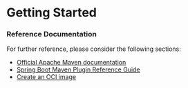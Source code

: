 # Getting Started

### Reference Documentation
For further reference, please consider the following sections:

* [Official Apache Maven documentation](https://maven.apache.org/guides/index.html)
* [Spring Boot Maven Plugin Reference Guide](https://docs.spring.io/spring-boot/docs/3.3.0-M2/maven-plugin/reference/html/)
* [Create an OCI image](https://docs.spring.io/spring-boot/docs/3.3.0-M2/maven-plugin/reference/html/#build-image)

